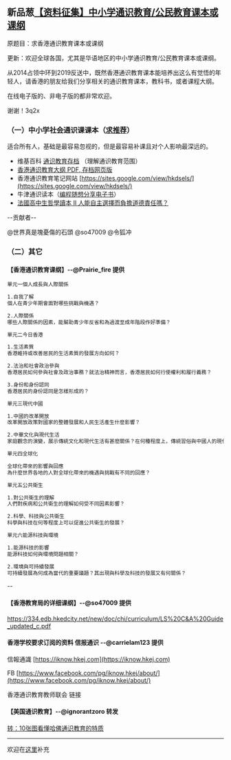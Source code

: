 ## 新品葱[【资料征集】中小学通识教育/公民教育课本或课纲](https://pincong.rocks/article/4525)

原题目：求香港通识教育课本或课纲


更新：欢迎全球各国，尤其是华语地区的中小学通识教育/公民教育课本或课纲。


从2014占领中环到2019反送中，既然香港通识教育课本能培养出这么有觉悟的年轻人，请香港的朋友给我们分享相关的通识教育课本，教科书，或者课程大纲。


在线电子版的、非电子版的都非常欢迎。


谢谢！3q2x

### **（一）中小学社会通识课课本**（[求推荐](https://pincong.rocks/article/4525)）

适合所有人，基础是最容易忽视的，但是最容易补课且对个人影响最深远的。

- 维基百科 [通识教育](https://zh.wikipedia.org/zh/%E9%80%9A%E8%AD%98%E6%95%99%E8%82%B2)[存档](https://archive.li/u5Xaq) （理解通识教育范围）
- [香港通识教育大纲 PDF](https://334.edb.hkedcity.net/new/doc/chi/curriculum/LS%20C&A%20Guide_updated_c.pdf)[, 存档网页版](https://archive.md/gDpoU)
- 香港通识教育笔记网站 [https://sites.google.com/view/hkdsels/](https://sites.google.com/view/hkdsels/)
- 牛津通识读本（[编程随想分享电子书](https://github.com/programthink/books)）
- [法國高中生哲學讀本 II 人能自主選擇而負擔道德責任嗎？](https://web.archive.org/web/20190912154112/https://book.douban.com/subject/26919471/)

--贡献者--

@世界真是塊憂傷的石頭 @so47009 @令狐冲

### （二）其它
#### 【香港通识教育课纲】--@Prairie_fire 提供

```txt
單元一個人成長與人際關係

1.自我了解
個人在青少年期會面對哪些挑戰與機遇？

2.人際關係
哪些人際關係的因素，能幫助青少年反省和為過渡至成年階段作好準備？

單元二今日香港

1.生活素質
香港維持或改善居民的生活素質的發展方向如何？

2.法治和社會政治參與
香港居民如何參與社會及政治事務？就法治精神而言，香港居民如何行使權利和履行義務？

3.身份和身份認同
香港居民的身份認同是怎樣形成的？

單元三現代中國

1.中國的改革開放
改革開放政策對國家的整體發展和人民生活產生什麼影響？

2.中華文化與現代生活
家庭觀念的演變，展示傳統文化和現代生活有甚麼關係？在何種程度上，傳統習俗與中國人的現代社會是相容的？

單元四全球化

全球化帶來的影響與回應
為什麼世界各地的人對全球化帶來的機遇與挑戰有不同的回應？

單元五公共衛生

1.對公共衛生的理解
人們對疾病和公共衛生的理解如何受不同因素影響？

2.科學、科技與公共衛生
科學與科技在何等程度上可以促進公共衛生的發展？

單元六能源科技與環境

1.能源科技的影響
能源科技如何與環境問題相關？

2.環境與可持續發展
可持續發展為何成為當代的重要議題？其出現與科學及科技的發展又有何關係？
```

--


#### 【香港教育局的详细课纲】--@so47009 提供

https://334.edb.hkedcity.net/new/doc/chi/curriculum/LS%20C&A%20Guide_updated_c.pdf


#### 香港学校要求订阅的资料 信报通识 --@carrielam123 提供

信報通識 [https://iknow.hkej.com](https://iknow.hkej.com)

FB [https://www.facebook.com/pg/iknow.hkej/about/](https://www.facebook.com/pg/iknow.hkej/about/)

香港通识教育教师联会 链接


#### 【美国通识教育】--@ignorantzoro 转发
[转：10张图看懂哈佛通识教育的特质](https://pincong.rocks/article/4579)


---

欢迎在[这里](https://pincong.rocks/article/4525)补充
